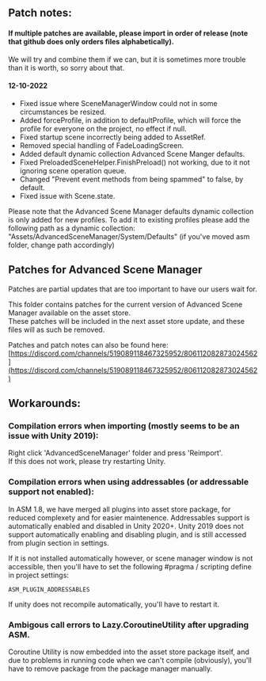 
## Patch notes:
#### If multiple patches are available, please import in order of release (note that github does only orders files alphabetically).
We will try and combine them if we can, but it is sometimes more trouble than it is worth, so sorry about that.

#### 12-10-2022
- Fixed issue where SceneManagerWindow could not in some circumstances be resized.
- Added forceProfile, in addition to defaultProfile, which will force the profile for everyone on the project, no effect if null.
- Fixed startup scene incorrectly being added to AssetRef.
- Removed special handling of FadeLoadingScreen.
- Added default dynamic collection Advanced Scene Manger defaults.
- Fixed PreloadedSceneHelper.FinishPreload() not working, due to it not ignoring scene operation queue.
- Changed "Prevent event methods from being spammed" to false, by default.
- Fixed issue with Scene.state.

Please note that the Advanced Scene Manager defaults dynamic collection is only added for new profiles. To add it to existing profiles please add the following path as a dynamic collection:
"Assets/AdvancedSceneManager/System/Defaults" (if you've moved asm folder, change path accordingly)

## Patches for Advanced Scene Manager

Patches are partial updates that are too important to have our users wait for.

This folder contains patches for the current version of Advanced Scene Manager available on the asset store.\
These patches will be included in the next asset store update, and these files will as such be removed.

Patches and patch notes can also be found here:\
[https://discord.com/channels/519089118467325952/806112082873024562](https://discord.com/channels/519089118467325952/806112082873024562)

## Workarounds:
### Compilation errors when importing (mostly seems to be an issue with Unity 2019):
Right click 'AdvancedSceneManager' folder and press 'Reimport'.<br/>
If this does not work, please try restarting Unity.

### Compilation errors when using addressables (or addressable support not enabled):
In ASM 1.8, we have merged all plugins into asset store package, for reduced complexety and for easier maintenence.
Addressables support is automatically enabled and disabled in Unity 2020+. Unity 2019 does not support automatically enabling and disabling plugin, and is still accessed from plugin section in settings. 

If it is not installed automatically however, or scene manager window is not accessible, then you'll have to set the following #pragma / scripting define in project settings:

```ASM_PLUGIN_ADDRESSABLES```

If unity does not recompile automatically, you'll have to restart it.

### Ambigous call errors to Lazy.CoroutineUtility after upgrading ASM.
  Coroutine Utility is now embedded into the asset store package itself, and due to problems in running code when we can't compile (obviously), you'll have to remove package from the package manager manually.
  
